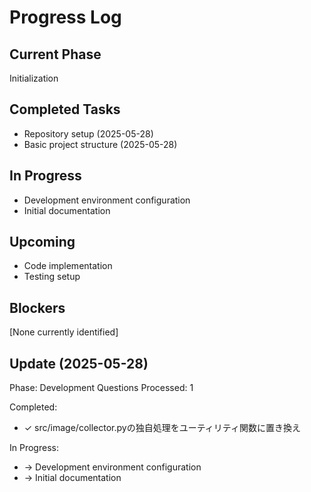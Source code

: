 # Progress Log

## Current Phase
Initialization

## Completed Tasks
- Repository setup (2025-05-28)
- Basic project structure (2025-05-28)

## In Progress
- Development environment configuration
- Initial documentation

## Upcoming
- Code implementation
- Testing setup

## Blockers
[None currently identified]

## Update (2025-05-28)
Phase: Development
Questions Processed: 1

Completed:
- ✓ src/image/collector.pyの独自処理をユーティリティ関数に置き換え

In Progress:
- → Development environment configuration
- → Initial documentation